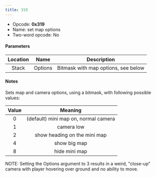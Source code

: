 ```yaml
---
title: 319
---
```


-   Opcode: **0x319**
-   Name: set map options
-   Two-word opcode: No

#### Parameters

| Location |  Name   |             Description             |
|:--------:|:-------:|:-----------------------------------:|
|  Stack   | Options | Bitmask with map options, see below |

#### Notes

Sets map and camera options, using a bitmask, with following possible values:

| Value |               Meaning                |
|:-----:|:------------------------------------:|
|   0   | (default) mini map on, normal camera |
|   1   |              camera low              |
|   2   |     show heading on the mini map     |
|   4   |             show big map             |
|   8   |            hide mini map             |

NOTE: Setting the Options argument to 3 results in a weird, "close-up" camera with player hovering over ground and no ability to move.
